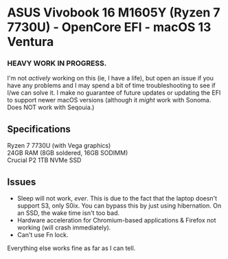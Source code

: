 # ASUS Vivobook 16 M1605Y (Ryzen 7 7730U) - OpenCore EFI - macOS 13 Ventura
### HEAVY WORK IN PROGRESS. 
I'm not *actively* working on this (ie, I have a life), but open an issue if you have any problems and I may spend a bit of time troubleshooting to see if I/we can solve it. I make no guarantee of future updates or updating the EFI to support newer macOS versions (although it *might* work with Sonoma. Does NOT work with Seqouia.)

## Specifications
Ryzen 7 7730U (with Vega graphics)  
24GB RAM (8GB soldered, 16GB SODIMM)  
Crucial P2 1TB NVMe SSD  

## Issues
- Sleep will not work, *ever*. This is due to the fact that the laptop doesn't support S3, only S0ix.  You can bypass this by just using hibernation. On an SSD, the wake time isn't too bad.  
- Hardware acceleration for Chromium-based applications & Firefox not working (will crash immediately).  
- Can't use Fn lock.  
  
Everything else works fine as far as I can tell.
